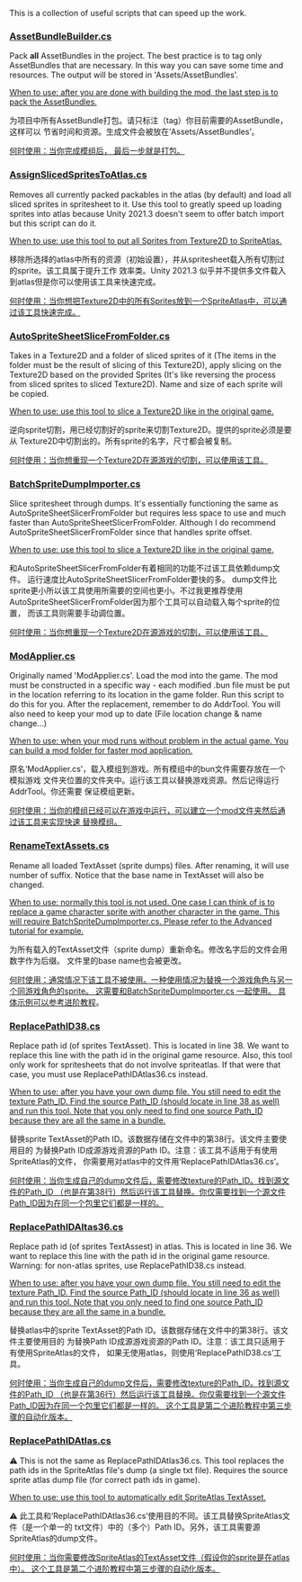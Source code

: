This is a collection of useful scripts that can speed up the work.

### [AssetBundleBuilder.cs](/scripts_collection/AssetBundleBuilder.cs)
Pack **all** AssetBundles in the project. The best practice is to tag only 
AssetBundles that are necessary. In this way you can save some time and 
resources. The output will be stored in 'Assets/AssetBundles'.

<u>When to use: after you are done with building the mod, the last step is
to pack the AssetBundles.</u>

为项目中所有AssetBundle打包。请只标注（tag）你目前需要的AssetBundle，这样可以 
节省时间和资源。生成文件会被放在‘Assets/AssetBundles’。

<u>何时使用：当你完成模组后， 最后一步就是打包。</u>

### [AssignSlicedSpritesToAtlas.cs](/scripts_collection/AssignSlicedSpritesToAtlas.cs)
Removes all currently packed packables in the atlas (by default) and load all sliced 
sprites in spritesheet to it. Use this tool to greatly speed up loading sprites into atlas 
because Unity 2021.3 doesn't seem to offer batch import but this script can do it.

<u>When to use: use this tool to put all Sprites from Texture2D to SpriteAtlas.</u>

移除所选择的atlas中所有的资源（初始设置），并从spritesheet载入所有切割过的sprite。该工具属于提升工作
效率类。Unity 2021.3 似乎并不提供多文件载入到atlas但是你可以使用该工具来快速完成。

<u>何时使用：当你想把Texture2D中的所有Sprites放到一个SpriteAtlas中，可以通过该工具快速完成。</u>

### [AutoSpriteSheetSliceFromFolder.cs](/scripts_collection/AutoSpriteSheetSliceFromFolder.cs)
Takes in a Texture2D and a folder of sliced sprites of it (The items in the
folder must be the result of slicing of this Texture2D), apply slicing on the
Texture2D based on the provided Sprites (It's like reversing the process from
sliced sprites to sliced Texture2D). Name and size of each sprite will be copied.

<u>When to use: use this tool to slice a Texture2D like in the original game.</u>

逆向sprite切割，用已经切割好的sprite来切割Texture2D。提供的sprite必须是要从
Texture2D中切割出的。所有sprite的名字，尺寸都会被复制。

<u>何时使用：当你想重现一个Texture2D在源游戏的切割，可以使用该工具。</u>

### [BatchSpriteDumpImporter.cs](/scripts_collection/BatchSpriteDumpImporter.cs)
Slice spritesheet through dumps. It's essentially functioning the same as 
AutoSpriteSheetSlicerFromFolder but requires less space to use and much
faster than AutoSpriteSheetSlicerFromFolder. Although I do recommend
AutoSpriteSheetSlicerFromFolder since that handles sprite offset. 

<u>When to use: use this tool to slice a Texture2D like in the original game.</u>

和AutoSpriteSheetSlicerFromFolder有着相同的功能不过该工具依赖dump文件。
运行速度比AutoSpriteSheetSlicerFromFolder要快的多。
dump文件比sprite更小所以该工具使用所需要的空间也更小。不过我更推荐使用
AutoSpriteSheetSlicerFromFolder因为那个工具可以自动载入每个sprite的位置，
而该工具则需要手动调位置。

<u>何时使用：当你想重现一个Texture2D在源游戏的切割，可以使用该工具。</u>

### [ModApplier.cs](/scripts_collection/ModApplier.cs)
Originally named 'ModApplier.cs'. Load the mod into the game. The mod must be
constructed in a specific way - each modified .bun file must be put in the 
location referring to its location in the game folder. Run this script to do
this for you. After the replacement, remember to do AddrTool. You will also 
need to keep your mod up to date (File location change & name change...)

<u>When to use: when your mod runs without problem in the actual game. You
can build a mod folder for faster mod application.</u>

原名‘ModApplier.cs’，载入模组到游戏。所有模组中的bun文件需要存放在一个模拟游戏
文件夹位置的文件夹中。运行该工具以替换游戏资源。然后记得运行AddrTool。你还需要
保证模组更新。

<u>何时使用：当你的模组已经可以在游戏中运行，可以建立一个mod文件夹然后通过该工具来实现快速
替换模组。</u>

### [RenameTextAssets.cs](/scripts_collection/RenameTextAssets.cs)
Rename all loaded TextAsset (sprite dumps) files. After renaming, it will use
number of suffix. Notice that the base name in TextAsset will also be changed.

<u>When to use: normally this tool is not used. One case I can think of is to
replace a game character sprite with another character in the game. This will
require BatchSpriteDumpImporter.cs. Please refer to the 
[Advanced tutorial](/README_advanced.md) for example.</u>

为所有载入的TextAsset文件（sprite dump）重新命名。修改名字后的文件会用数字作为后缀。
文件里的base name也会被更改。

<u>何时使用：通常情况下该工具不被使用。一种使用情况为替换一个游戏角色与另一个同游戏角色的sprite。
这需要和BatchSpriteDumpImporter.cs 一起使用。
具体示例可以参考[进阶教程](/README_进阶教程.md)</u>。

### [ReplacePathID38.cs](/scripts_collection/ReplacePathID38.cs)
Replace path id (of sprites TextAsset). This is located in line 38. We
want to replace this line with the path id in the original game resource. 
Also, this tool only work for spritesheets that do
not involve spriteatlas. If that were that case, you must use 
ReplacePathIDAtlas36.cs instead.

<u>When to use: after you have your own dump file. You still need to edit
the texture Path_ID. Find the source Path_ID (should locate in line 38 as well)
and run this tool. Note that you only need to find one source Path_ID 
because they are all the same in a bundle.</u>

替换sprite TextAsset的Path ID。该数据存储在文件中的第38行。该文件主要使用目的
为替换Path ID成源游戏资源的Path ID。注意：该工具不适用于有使用SpriteAtlas的文件，
你需要用对atlas中的文件用‘ReplacePathIDAtlas36.cs’。

<u>何时使用：当你生成自己的dump文件后，需要修改texture的Path_ID。找到源文件的Path_ID
（也是在第38行）然后运行该工具替换。你仅需要找到一个源文件Path_ID因为在同一个包里它们都是一样的。</u>

### [ReplacePathIDAltas36.cs](/scripts_collection/ReplacePathIDAltas36.cs)
Replace path id (of sprites TextAssest) in atlas. This is located in line 36. 
We want to replace this line with the path id in the original game resource. 
Warning: for non-atlas sprites, use ReplacePathID38.cs instead.

<u>When to use: after you have your own dump file. You still need to edit
the texture Path_ID. Find the source Path_ID (should locate in line 36 as well)
and run this tool. Note that you only need to find one source Path_ID 
because they are all the same in a bundle.</u>

替换atlas中的sprite TextAsset的Path ID。该数据存储在文件中的第38行。该文件主要使用目的
为替换Path ID成源游戏资源的Path ID。注意：该工具只适用于有使用SpriteAtlas的文件，
如果无使用atlas，则使用‘ReplacePathID38.cs’工具。

<u>何时使用：当你生成自己的dump文件后，需要修改texture的Path_ID。找到源文件的Path_ID
（也是在第36行）然后运行该工具替换。你仅需要找到一个源文件Path_ID因为在同一个包里它们都是一样的。
这个工具是[第二个进阶教程](/README_进阶教程2.md)中第三步骤的自动化版本。</u>


### [ReplacePathIDAtlas.cs](/scripts_collection/ReplacePathIDAtlas.cs)
⚠️ This is not the same as ReplacePathIDAtlas36.cs. This tool replaces the path ids
in the SpriteAtlas file's dump (a single txt file). Requires the source sprite atlas
dump file (for correct path ids in game).

<u>When to use: use this tool to automatically edit SpriteAtlas TextAsset.</u>

⚠️ 此工具和‘ReplacePathIDAtlas36.cs’使用目的不同。该工具替换SpriteAtlas文件（是一个单一的
txt文件）中的（多个）Path ID。另外，该工具需要源SpriteAtlas的dump文件。

<u>何时使用：当你需要修改SpriteAtlas的TextAsset文件（假设你的sprite是在atlas中）。
这个工具是[第二个进阶教程](/README_进阶教程2.md)中第三步骤的自动化版本。</u>
